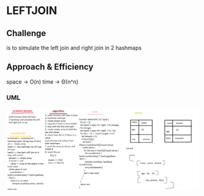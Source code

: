 # LEFTJOIN

<!-- I did some data structures in last year -->

## Challenge

is to simulate the left join and right join in 2 hashmaps

## Approach & Efficiency

<!-- we use while loop in the childes cause we push to the array and want to check from its empty -->

space -> O(n)
time -> Θ(n^n)

### UML

![tree](../../assets/leftjoin.png)
